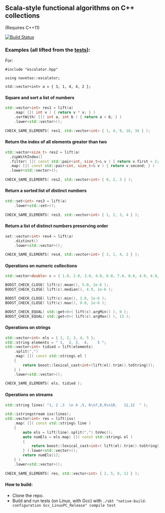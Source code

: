 ## Scala-style functional algorithms on C++ collections

(Requires C++11)

[![Build Status](https://travis-ci.org/Navetas/Escalator.png)](https://travis-ci.org/Navetas/Escalator)


### Examples (all lifted from the [tests](https://github.com/Navetas/Escalator/blob/master/escalator/test/source/testescalator.cpp)):

For: 

```C++11
#include "escalator.hpp"

using navetas::escalator;

std::vector<int> a = { 3, 1, 4, 4, 2 };
```

#### Square and sort a list of numbers


```C++
std::vector<int> res1 = lift(a)
    .map( []( int v ) { return v * v; } )
    .sortWith( []( int a, int b ) { return a < b; } )
    .lower<std::vector>();
    
CHECK_SAME_ELEMENTS( res1, std::vector<int> { 1, 4, 9, 16, 16 } );
```
    
#### Return the index of all elements greater than two

```C++
std::vector<size_t> res2 = lift(a)
  .zipWithIndex()
  .filter( []( const std::pair<int, size_t>& v ) { return v.first > 2; } )
  .map( []( const std::pair<int, size_t>& v ) { return v.second; } )
  .lower<std::vector>();
  
CHECK_SAME_ELEMENTS( res2, std::vector<int> { 0, 2, 3 } );
```

#### Return a sorted list of distinct numbers

```C++
std::set<int> res3 = lift(a)
    .lower<std::set>();
    
CHECK_SAME_ELEMENTS( res3, std::vector<int> { 1, 2, 3, 4 } );
```

#### Return a list of distinct numbers preserving order

```C++
set::vector<int> res4 = lift(a)
    .distinct()
    .lower<std::vector>();
    
CHECK_SAME_ELEMENTS( res4, std::vector<int> { 3, 1, 4, 2 } );
```

#### Operations on numeric collections

```C++
std::vector<double> c = { 1.0, 2.0, 3.0, 4.0, 6.0, 7.0, 8.0, 4.9, 4.9, 5.2, 4.9, 4.9, 5.2, 9.0, 5.0 };

BOOST_CHECK_CLOSE( lift(c).mean(), 5.0, 1e-6 );
BOOST_CHECK_CLOSE( lift(c).median(), 4.9, 1e-6 );

BOOST_CHECK_CLOSE( lift(c).min(), 1.0, 1e-6 );
BOOST_CHECK_CLOSE( lift(c).max(), 9.0, 1e-6 );

BOOST_CHECK_EQUAL( std::get<0>( lift(c).argMin() ), 0 );
BOOST_CHECK_EQUAL( std::get<0>( lift(c).argMax() ), 13 );
```

#### Operations on strings

```C++
std::vector<int> els = { 1, 2, 3, 4, 5 };
std::string elements = " 1,  2, 3,  4,    5 ";
std::vector<int> tidied = lift(elements)
    .split(",")
    .map( []( const std::string& el )
    {
        return boost::lexical_cast<int>(lift(el).trim().toString());
    } )
    .lower<std::vector>();
    
CHECK_SAME_ELEMENTS( els, tidied );
```

#### Operations on streams

```C++
std::string lines( "1, 2 ,3  \n 4 ,5, 6\n7,8,9\n10,   11,12  " );
    
std::istringstream iss(lines);
std::vector<int> res = lift(iss)
    .map( []( const std::string& line )
    {
        auto els = lift(line).split(",").toVec();
        auto numEls = els.map( []( const std::string& el )
        {
            return boost::lexical_cast<int>( lift(el).trim().toString() );
        } ).lower<std::vector>();
        return numEls[1];
    } )
    .lower<std::vector>();
    
CHECK_SAME_ELEMENTS( res, std::vector<int> { 2, 5, 8, 11 } );
```

#### How to build:

* Clone the repo.
* Build and run tests (on Linux, with Gcc) with ```./sbt "native-build-configuration Gcc_LinuxPC_Release" compile test```
